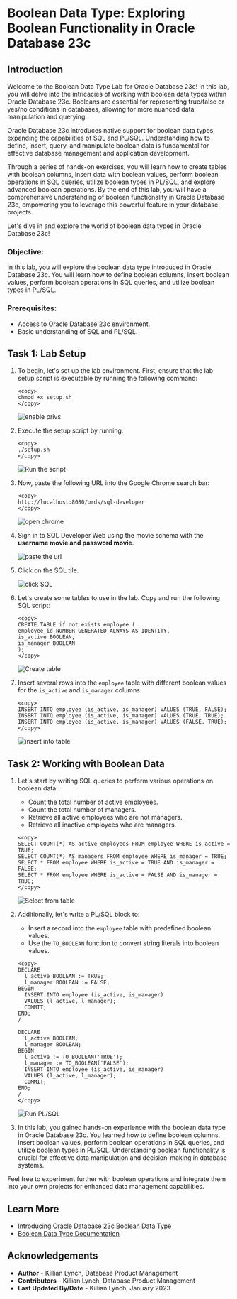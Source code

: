 # Boolean Data Type: Exploring Boolean Functionality in Oracle Database 23c

## Introduction

Welcome to the Boolean Data Type Lab for Oracle Database 23c! In this lab, you will delve into the intricacies of working with boolean data types within Oracle Database 23c. Booleans are essential for representing true/false or yes/no conditions in databases, allowing for more nuanced data manipulation and querying.

Oracle Database 23c introduces native support for boolean data types, expanding the capabilities of SQL and PL/SQL. Understanding how to define, insert, query, and manipulate boolean data is fundamental for effective database management and application development.

Through a series of hands-on exercises, you will learn how to create tables with boolean columns, insert data with boolean values, perform boolean operations in SQL queries, utilize boolean types in PL/SQL, and explore advanced boolean operations. By the end of this lab, you will have a comprehensive understanding of boolean functionality in Oracle Database 23c, empowering you to leverage this powerful feature in your database projects.

Let's dive in and explore the world of boolean data types in Oracle Database 23c!

### Objective:
In this lab, you will explore the boolean data type introduced in Oracle Database 23c. You will learn how to define boolean columns, insert boolean values, perform boolean operations in SQL queries, and utilize boolean types in PL/SQL.

### Prerequisites:
- Access to Oracle Database 23c environment.
- Basic understanding of SQL and PL/SQL.

## Task 1: Lab Setup

1. To begin, let's set up the lab environment. First, ensure that the lab setup script is executable by running the following command:

    ```
    <copy>
    chmod +x setup.sh
    </copy>
    ```
    ![enable privs](images/chmod.png " ")

2. Execute the setup script by running:

    ```
    <copy>
    ./setup.sh
    </copy>
    ```

    ![Run the script](images/setup.png " ")

3. Now, paste the following URL into the Google Chrome search bar:

    ```
    <copy>
    http://localhost:8080/ords/sql-developer
    </copy>
    ```
    ![open chrome](images/chrome.png " ")


4. Sign in to SQL Developer Web using the movie schema with the **username movie and password movie**.

    ![paste the url](images/ords-url.png " ")

5. Click on the SQL tile.

    ![click SQL](images/sql-tile.png " ")

6. Let's create some tables to use in the lab. Copy and run the following SQL script:

    ```
    <copy>
    CREATE TABLE if not exists employee (
    employee_id NUMBER GENERATED ALWAYS AS IDENTITY,
    is_active BOOLEAN,
    is_manager BOOLEAN
    );
    </copy>
    ```
    ![Create table](images/emp-table.png " ")

7. Insert several rows into the `employee` table with different boolean values for the `is_active` and `is_manager` columns.

    ```
    <copy>
    INSERT INTO employee (is_active, is_manager) VALUES (TRUE, FALSE);
    INSERT INTO employee (is_active, is_manager) VALUES (TRUE, TRUE);
    INSERT INTO employee (is_active, is_manager) VALUES (FALSE, TRUE);
    </copy>
    ```
    ![insert into table](images/emp-data.png " ")

## Task 2: Working with Boolean Data

1. Let's start by writing SQL queries to perform various operations on boolean data:
    - Count the total number of active employees.
    - Count the total number of managers.
    - Retrieve all active employees who are not managers.
    - Retrieve all inactive employees who are managers.

    ```
    <copy>
    SELECT COUNT(*) AS active_employees FROM employee WHERE is_active = TRUE;
    SELECT COUNT(*) AS managers FROM employee WHERE is_manager = TRUE;
    SELECT * FROM employee WHERE is_active = TRUE AND is_manager = FALSE;
    SELECT * FROM employee WHERE is_active = FALSE AND is_manager = TRUE;
    </copy>
    ```
    ![Select from table](images/select-boolean.png " ")

2. Additionally, let's write a PL/SQL block to:
    - Insert a record into the `employee` table with predefined boolean values.
    - Use the `TO_BOOLEAN` function to convert string literals into boolean values.

    ```
    <copy>
    DECLARE
      l_active BOOLEAN := TRUE;
      l_manager BOOLEAN := FALSE;
    BEGIN
      INSERT INTO employee (is_active, is_manager)
      VALUES (l_active, l_manager);
      COMMIT;
    END;
    /

    DECLARE
      l_active BOOLEAN;
      l_manager BOOLEAN;
    BEGIN
      l_active := TO_BOOLEAN('TRUE');
      l_manager := TO_BOOLEAN('FALSE');
      INSERT INTO employee (is_active, is_manager)
      VALUES (l_active, l_manager);
      COMMIT;
    END;
    /
    </copy>
    ```
    ![Run PL/SQL](images/pl-bool.png " ")

3. In this lab, you gained hands-on experience with the boolean data type in Oracle Database 23c. You learned how to define boolean columns, insert boolean values, perform boolean operations in SQL queries, and utilize boolean types in PL/SQL. Understanding boolean functionality is crucial for effective data manipulation and decision-making in database systems.

Feel free to experiment further with boolean operations and integrate them into your own projects for enhanced data management capabilities.

## Learn More

* [Introducing Oracle Database 23c Boolean Data Type](https://medium.com/oracledevs/boolean-data-type-in-oracle-database-23c-b9ae541c697f)
* [Boolean Data Type Documentation](https://docs.oracle.com/en/database/oracle/oracle-database/23/nfcoa/application-development.html)

## Acknowledgements
* **Author** - Killian Lynch, Database Product Management
* **Contributors** - Killian Lynch, Database Product Management
* **Last Updated By/Date** - Killian Lynch, January 2023
